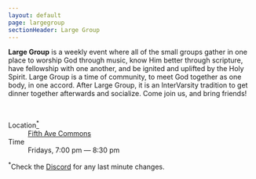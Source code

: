 ```yaml
---
layout: default
page: largegroup
sectionHeader: Large Group
---
```


<p>
  <b>Large Group</b> is a weekly event where all of the small groups gather in
  one place to worship God through music, know Him better through scripture,
  have fellowship with one another, and be ignited and uplifted by the Holy
  Spirit. Large Group is a time of community, to meet God together as one body,
  in one accord. After Large Group, it is an InterVarsity tradition to get
  dinner together afterwards and socialize. Come join us, and bring friends!
</p>
</br>
<!-- Table for location, time -->
<div class="cogs cogs-large">
  <dl>
    <dt>Location<a href="#location-addendum"><sup>*</sup></a></dt>
    <dd><a href="https://maps.app.goo.gl/TDHorMbT2i1KzUDZ6"
        target="_blank">Fifth Ave Commons</a></dd>
    <dt>Time</dt>
    <dd>Fridays, 7:00 pm &mdash; 8:30 pm</dd>
  </dl>
</div>

<p id="location-addendum">
  <sup>*</sup>Check the <a href="https://discord.gg/Af8Y8Zn"
    target="_blank">Discord</a> for any last minute changes.
</p>